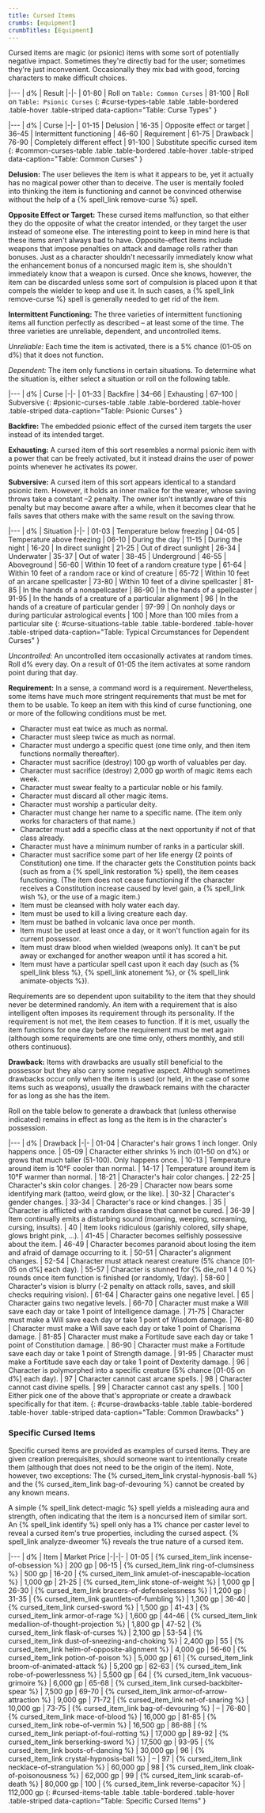 ```yaml
---
title: Cursed Items
crumbs: [equipment]
crumbTitles: [Equipment]
---
```


Cursed items are magic (or psionic) items with some sort of potentially negative impact. Sometimes they're directly bad for the user; sometimes they're just inconvenient. Occasionally they mix bad with good, forcing characters to make difficult choices.

|---
| d% | Result
|-|-
| 01-80 | Roll on `Table: Common Curses`
| 81-100 | Roll on `Table: Psionic Curses`
{: #curse-types-table .table .table-bordered .table-hover .table-striped data-caption="Table: Curse Types" }

|---
| d% | Curse
|-|-
| 01-15 | Delusion
| 16-35 | Opposite effect or target
| 36-45 | Intermittent functioning
| 46-60 | Requirement
| 61-75 | Drawback
| 76-90 | Completely different effect
| 91-100 | Substitute specific cursed item
{: #common-curses-table .table .table-bordered .table-hover .table-striped data-caption="Table: Common Curses" }

**Delusion:** The user believes the item is what it appears to be, yet it actually has no magical power other than to deceive. The user is mentally fooled into thinking the item is functioning and cannot be convinced otherwise without the help of a {% spell_link remove-curse %} spell.

**Opposite Effect or Target:** These cursed items malfunction, so that either they do the opposite of what the creator intended, or they target the user instead of someone else. The interesting point to keep in mind here is that these items aren't always bad to have. Opposite-effect items include weapons that impose penalties on attack and damage rolls rather than bonuses. Just as a character shouldn't necessarily immediately know what the enhancement bonus of a noncursed magic item is, she shouldn't immediately know that a weapon is cursed. Once she knows, however, the item can be discarded unless some sort of compulsion is placed upon it that compels the wielder to keep and use it. In such cases, a {% spell_link remove-curse %} spell is generally needed to get rid of the item.

**Intermittent Functioning:** The three varieties of intermittent functioning items all function perfectly as described &ndash; at least some of the time. The three varieties are unreliable, dependent, and uncontrolled items.

_Unreliable:_ Each time the item is activated, there is a 5% chance (01-05 on d%) that it does not function.

_Dependent:_ The item only functions in certain situations. To determine what the situation is, either select a situation or roll on the following table.

|---
| d% | Curse
|-|-
| 01–33 | Backfire
| 34–66 | Exhausting
| 67–100 | Subversive
{: #psionic-curses-table .table .table-bordered .table-hover .table-striped data-caption="Table: Psionic Curses" }

**Backfire:** The embedded psionic effect of the cursed item targets the user instead of its intended target.

**Exhausting:** A cursed item of this sort resembles a normal psionic item with a power that can be freely activated, but it instead drains the user of power points whenever he activates its power.

**Subversive:** A cursed item of this sort appears identical to a standard psionic item. However, it holds an inner malice for the wearer, whose saving throws take a constant –2 penalty. The owner isn't instantly aware of this penalty but may become aware after a while, when it becomes clear that he fails saves that others make with the same result on the saving throw.

|---
| d% | Situation
|-|-
| 01-03 | Temperature below freezing
| 04-05 | Temperature above freezing
| 06-10 | During the day
| 11-15 | During the night
| 16-20 | In direct sunlight
| 21-25 | Out of direct sunlight
| 26-34 | Underwater
| 35-37 | Out of water
| 38-45 | Underground
| 46-55 | Aboveground
| 56-60 | Within 10 feet of a random creature type
| 61-64 | Within 10 feet of a random race or kind of creature
| 65-72 | Within 10 feet of an arcane spellcaster
| 73-80 | Within 10 feet of a divine spellcaster
| 81-85 | In the hands of a nonspellcaster
| 86-90 | In the hands of a spellcaster
| 91-95 | In the hands of a creature of a particular alignment
| 96 | In the hands of a creature of particular gender
| 97-99 | On nonholy days or during particular astrological events
| 100 | More than 100 miles from a particular site
{: #curse-situations-table .table .table-bordered .table-hover .table-striped data-caption="Table: Typical Circumstances for Dependent Curses" }

_Uncontrolled:_ An uncontrolled item occasionally activates at random times. Roll d% every day. On a result of 01-05 the item activates at some random point during that day.

**Requirement:** In a sense, a command word is a requirement. Nevertheless, some items have much more stringent requirements that must be met for them to be usable. To keep an item with this kind of curse functioning, one or more of the following conditions must be met.

 * Character must eat twice as much as normal.
 * Character must sleep twice as much as normal.
 * Character must undergo a specific quest (one time only, and then item functions normally thereafter).
 * Character must sacrifice (destroy) 100 gp worth of valuables per day.
 * Character must sacrifice (destroy) 2,000 gp worth of magic items each week.
 * Character must swear fealty to a particular noble or his family.
 * Character must discard all other magic items.
 * Character must worship a particular deity.
 * Character must change her name to a specific name. (The item only works for characters of that name.)
 * Character must add a specific class at the next opportunity if not of that class already.
 * Character must have a minimum number of ranks in a particular skill.
 * Character must sacrifice some part of her life energy (2 points of Constitution) one time. If the character gets the Constitution points back (such as from a {% spell_link restoration %} spell), the item ceases functioning. (The item does not cease functioning if the character receives a Constitution increase caused by level gain, a {% spell_link wish %}, or the use of a magic item.)
 * Item must be cleansed with holy water each day.
 * Item must be used to kill a living creature each day.
 * Item must be bathed in volcanic lava once per month.
 * Item must be used at least once a day, or it won't function again for its current possessor.
 * Item must draw blood when wielded (weapons only). It can't be put away or exchanged for another weapon until it has scored a hit.
 * Item must have a particular spell cast upon it each day (such as {% spell_link bless %}, {% spell_link atonement %}, or {% spell_link animate-objects %}).

Requirements are so dependent upon suitability to the item that they should never be determined randomly. An item with a requirement that is also intelligent often imposes its requirement through its personality. If the requirement is not met, the item ceases to function. If it is met, usually the item functions for one day before the requirement must be met again (although some requirements are one time only, others monthly, and still others continuous).

**Drawback:** Items with drawbacks are usually still beneficial to the possessor but they also carry some negative aspect. Although sometimes drawbacks occur only when the item is used (or held, in the case of some items such as weapons), usually the drawback remains with the character for as long as she has the item.

Roll on the table below to generate a drawback that (unless otherwise indicated) remains in effect as long as the item is in the character's possession.

|---
| d% | Drawback
|-|-
| 01-04 | Character's hair grows 1 inch longer. Only happens once.
| 05-09 | Character either shrinks &#189; inch (01-50 on d%) or grows that much taller (51-100). Only happens once.
| 10-13 | Temperature around item is 10&deg;F cooler than normal.
| 14-17 | Temperature around item is 10&deg;F warmer than normal.
| 18-21 | Character's hair color changes.
| 22-25 | Character's skin color changes.
| 26-29 | Character now bears some identifying mark (tattoo, weird glow, or the like).
| 30-32 | Character's gender changes.
| 33-34 | Character's race or kind changes.
| 35 | Character is afflicted with a random disease that cannot be cured.
| 36-39 | Item continually emits a disturbing sound (moaning, weeping, screaming, cursing, insults).
| 40 | Item looks ridiculous (garishly colored, silly shape, glows bright pink, &hellip;).
| 41-45 | Character becomes selfishly possessive about the item.
| 46-49 | Character becomes paranoid about losing the item and afraid of damage occurring to it.
| 50-51 | Character's alignment changes.
| 52-54 | Character must attack nearest creature (5% chance [01-05 on d%] each day).
| 55-57 | Character is stunned for {% die_roll 1 4 0 %} rounds once item function is finished (or randomly, 1/day).
| 58-60 | Character's vision is blurry (-2 penalty on attack rolls, saves, and skill checks requiring vision).
| 61-64 | Character gains one negative level.
| 65 | Character gains two negative levels.
| 66-70 | Character must make a Will save each day or take 1 point of Intelligence damage.
| 71-75 | Character must make a Will save each day or take 1 point of Wisdom damage.
| 76-80 | Character must make a Will save each day or take 1 point of Charisma damage.
| 81-85 | Character must make a Fortitude save each day or take 1 point of Constitution damage.
| 86-90 | Character must make a Fortitude save each day or take 1 point of Strength damage.
| 91-95 | Character must make a Fortitude save each day or take 1 point of Dexterity damage.
| 96 | Character is polymorphed into a specific creature (5% chance \[01-05 on d%\] each day).
| 97 | Character cannot cast arcane spells.
| 98 | Character cannot cast divine spells.
| 99 | Character cannot cast any spells.
| 100 | Either pick one of the above that's appropriate or create a drawback specifically for that item.
{: #curse-drawbacks-table .table .table-bordered .table-hover .table-striped data-caption="Table: Common Drawbacks" }

### Specific Cursed Items

Specific cursed items are provided as examples of cursed items. They are given creation prerequisites, should someone want to intentionally create them (although that does not need to be the origin of the item). Note, however, two exceptions: The {% cursed_item_link crystal-hypnosis-ball %} and the {% cursed_item_link bag-of-devouring %} cannot be created by any known means.

A simple {% spell_link detect-magic %} spell yields a misleading aura and strength, often indicating that the item is a noncursed item of similar sort. An {% spell_link identify %} spell only has a 1% chance per caster level to reveal a cursed item's true properties, including the cursed aspect. {% spell_link analyze-dweomer %} reveals the true nature of a cursed item.

|---
| d% | Item | Market Price
|-|-|-
| 01-05 | {% cursed_item_link incense-of-obsession %} | 200 gp
| 06-15 | {% cursed_item_link ring-of-clumsiness %} | 500 gp
| 16-20 | {% cursed_item_link amulet-of-inescapable-location %} | 1,000 gp
| 21-25 | {% cursed_item_link stone-of-weight %} | 1,000 gp
| 26-30 | {% cursed_item_link bracers-of-defenselessness %} | 1,200 gp
| 31-35 | {% cursed_item_link gauntlets-of-fumbling %} | 1,300 gp
| 36-40 | {% cursed_item_link cursed-sword %} | 1,500 gp
| 41-43 | {% cursed_item_link armor-of-rage %} | 1,600 gp
| 44-46 | {% cursed_item_link medallion-of-thought-projection %} | 1,800 gp
| 47-52 | {% cursed_item_link flask-of-curses %} | 2,100 gp
| 53-54 | {% cursed_item_link dust-of-sneezing-and-choking %} | 2,400 gp
| 55 | {% cursed_item_link helm-of-opposite-alignment %} | 4,000 gp
| 56-60 | {% cursed_item_link potion-of-poison %} | 5,000 gp
| 61 | {% cursed_item_link broom-of-animated-attack %} | 5,200 gp
| 62-63 | {% cursed_item_link robe-of-powerlessness %} | 5,500 gp
| 64 | {% cursed_item_link vacuous-grimoire %} | 6,000 gp
| 65-68 | {% cursed_item_link cursed-backbiter-spear %} | 7,500 gp
| 69-70 | {% cursed_item_link armor-of-arrow-attraction %} | 9,000 gp
| 71-72 | {% cursed_item_link net-of-snaring %} | 10,000 gp
| 73-75 | {% cursed_item_link bag-of-devouring %} | &ndash;
| 76-80 | {% cursed_item_link mace-of-blood %} | 16,000 gp
| 81-85 | {% cursed_item_link robe-of-vermin %} | 16,500 gp
| 86-88 | {% cursed_item_link periapt-of-foul-rotting %} | 17,000 gp
| 89-92 | {% cursed_item_link berserking-sword %} | 17,500 gp
| 93-95 | {% cursed_item_link boots-of-dancing %} | 30,000 gp
| 96 | {% cursed_item_link crystal-hypnosis-ball %} | &ndash;
| 97 | {% cursed_item_link necklace-of-strangulation %} | 60,000 gp
| 98 | {% cursed_item_link cloak-of-poisonousness %} | 62,000 gp
| 99 | {% cursed_item_link scarab-of-death %} |  80,000 gp
| 100 | {% cursed_item_link reverse-capacitor %} |  112,000 gp
{: #cursed-items-table .table .table-bordered .table-hover .table-striped data-caption="Table: Specific Cursed Items" }
